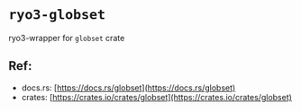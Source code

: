 # `ryo3-globset`

ryo3-wrapper for `globset` crate

[//]: # (<GENERATED>)

## Ref:

- docs.rs: [https://docs.rs/globset](https://docs.rs/globset)
- crates: [https://crates.io/crates/globset](https://crates.io/crates/globset)

[//]: # (</GENERATED>)
